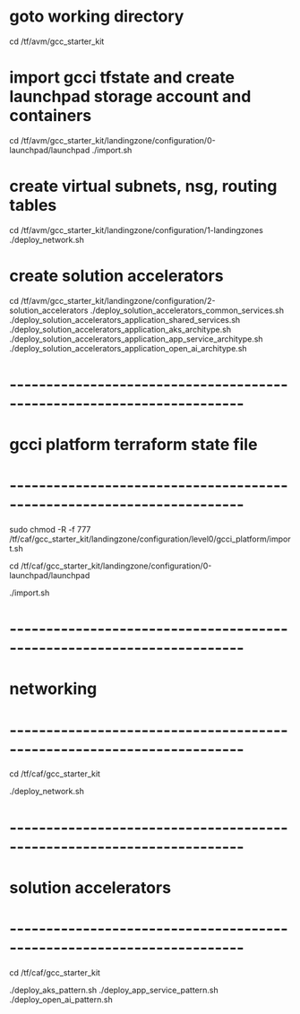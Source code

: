 # goto working directory
cd /tf/avm/gcc_starter_kit

# import gcci tfstate and create launchpad storage account and containers
cd /tf/avm/gcc_starter_kit/landingzone/configuration/0-launchpad/launchpad
./import.sh

# create virtual subnets, nsg, routing tables
cd /tf/avm/gcc_starter_kit/landingzone/configuration/1-landingzones
./deploy_network.sh

# create solution accelerators
cd /tf/avm/gcc_starter_kit/landingzone/configuration/2-solution_accelerators
./deploy_solution_accelerators_common_services.sh
./deploy_solution_accelerators_application_shared_services.sh
./deploy_solution_accelerators_application_aks_architype.sh
./deploy_solution_accelerators_application_app_service_architype.sh
./deploy_solution_accelerators_application_open_ai_architype.sh


# ----------------------------------------------------------------------
# gcci platform terraform state file
# ----------------------------------------------------------------------

sudo chmod -R -f 777 /tf/caf/gcc_starter_kit/landingzone/configuration/level0/gcci_platform/import.sh

cd /tf/caf/gcc_starter_kit/landingzone/configuration/0-launchpad/launchpad

./import.sh

# ----------------------------------------------------------------------
# networking
# ----------------------------------------------------------------------

cd /tf/caf/gcc_starter_kit

./deploy_network.sh

# ----------------------------------------------------------------------
# solution accelerators
# ----------------------------------------------------------------------

cd /tf/caf/gcc_starter_kit

./deploy_aks_pattern.sh
./deploy_app_service_pattern.sh
./deploy_open_ai_pattern.sh



